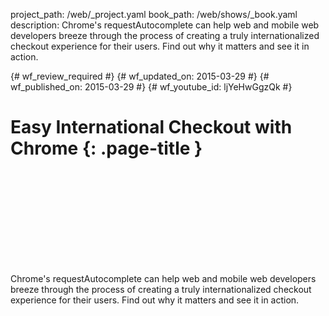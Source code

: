 project_path: /web/_project.yaml
book_path: /web/shows/_book.yaml
description: Chrome's requestAutocomplete can help web and mobile web developers breeze through the process of creating a truly internationalized checkout experience for their users. Find out why it matters and see it in action.

{# wf_review_required #}
{# wf_updated_on: 2015-03-29 #}
{# wf_published_on: 2015-03-29 #}
{# wf_youtube_id: ljYeHwGgzQk #}

# Easy International Checkout with Chrome {: .page-title }


<div class="video-wrapper">
  <iframe class="devsite-embedded-youtube-video" data-video-id="ljYeHwGgzQk"
          data-autohide="1" data-showinfo="0" frameborder="0" allowfullscreen>
  </iframe>
</div>


Chrome's requestAutocomplete can help web and mobile web developers breeze through the process of creating a truly internationalized checkout experience for their users. Find out why it matters and see it in action.
